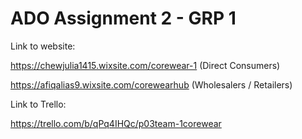 # ADO Assignment 2 - GRP 1

Link to website:

https://chewjulia1415.wixsite.com/corewear-1 
(Direct Consumers)

https://afiqalias9.wixsite.com/corewearhub 
(Wholesalers / Retailers)


Link to Trello:

https://trello.com/b/qPq4IHQc/p03team-1corewear
